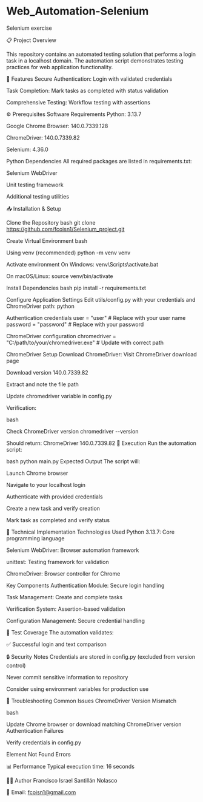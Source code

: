 # Web_Automation-Selenium

Selenium exercise

📋 Project Overview

This repository contains an automated testing solution that performs a login task in a localhost domain. The automation script demonstrates testing practices for web application functionality.

🚀 Features Secure Authentication: Login with validated credentials

Task Completion: Mark tasks as completed with status validation

Comprehensive Testing: Workflow testing with assertions

⚙️ Prerequisites Software Requirements Python: 3.13.7

Google Chrome Browser: 140.0.7339.128

ChromeDriver: 140.0.7339.82

Selenium: 4.36.0

Python Dependencies All required packages are listed in requirements.txt:

Selenium WebDriver

Unit testing framework

Additional testing utilities

📥 Installation & Setup

Clone the Repository bash git clone https://github.com/fcoisn1/Selenium_project.git

Create Virtual Environment bash

Using venv (recommended)
python -m venv venv

Activate environment
On Windows:
venv\Scripts\activate.bat

On macOS/Linux:
source venv/bin/activate

Install Dependencies bash pip install -r requirements.txt

Configure Application Settings Edit utils/config.py with your credentials and ChromeDriver path: python

Authentication credentials
user = "user" # Replace with your user name password = "password" # Replace with your password

ChromeDriver configuration
chromedriver = "C:/path/to/your/chromedriver.exe" # Update with correct path

ChromeDriver Setup Download ChromeDriver:
Visit ChromeDriver download page

Download version 140.0.7339.82

Extract and note the file path

Update chromedriver variable in config.py

Verification:

bash

Check ChromeDriver version
chromedriver --version

Should return: ChromeDriver 140.0.7339.82
🎯 Execution Run the automation script:

bash python main.py Expected Output The script will:

Launch Chrome browser

Navigate to your localhost login

Authenticate with provided credentials

Create a new task and verify creation

Mark task as completed and verify status

🔧 Technical Implementation Technologies Used Python 3.13.7: Core programming language

Selenium WebDriver: Browser automation framework

unittest: Testing framework for validation

ChromeDriver: Browser controller for Chrome

Key Components Authentication Module: Secure login handling

Task Management: Create and complete tasks

Verification System: Assertion-based validation

Configuration Management: Secure credential handling

🧪 Test Coverage The automation validates:

✅ Successful login and text comparison

🔒 Security Notes Credentials are stored in config.py (excluded from version control)

Never commit sensitive information to repository

Consider using environment variables for production use

🐛 Troubleshooting Common Issues ChromeDriver Version Mismatch

bash

Update Chrome browser or download matching ChromeDriver version
Authentication Failures

Verify credentials in config.py

Element Not Found Errors

📊 Performance Typical execution time: 16 seconds

👨‍💻 Author Francisco Israel Santillán Nolasco

📧 Email: fcoisn1@gmail.com

